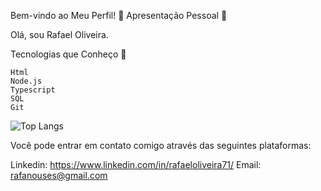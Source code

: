 Bem-vindo ao Meu Perfil! :wave:
Apresentação Pessoal :star2:

Olá, sou Rafael Oliveira. 

Tecnologias que Conheço :rocket:

    Html
    Node.js
    Typescript
    SQL
    Git
![Top Langs](https://github-readme-stats.vercel.app/api/top-langs/?username=RafaelOliveira71&hide_progress=true)

Você pode entrar em contato comigo através das seguintes plataformas:

Linkedin: https://www.linkedin.com/in/rafaeloliveira71/ 
Email: rafanouses@gmail.com
